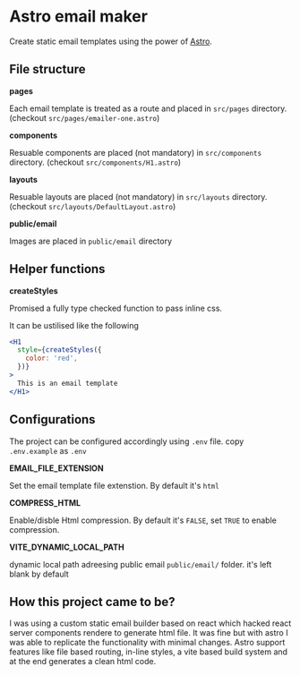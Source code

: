 # Astro email maker

Create static email templates using the power of [Astro](https://astro.build/).

## File structure

**pages**

Each email template is treated as a route and placed in `src/pages` directory. (checkout `src/pages/emailer-one.astro`)

**components**

Resuable components are placed (not mandatory) in `src/components` directory. (checkout `src/components/H1.astro`)

**layouts**

Resuable layouts are placed (not mandatory) in `src/layouts` directory. (checkout `src/layouts/DefaultLayout.astro`)

**public/email**

Images are placed in `public/email` directory

## Helper functions

**createStyles**

Promised a fully type checked function to pass inline css.

It can be ustilised like the following

```jsx
<H1
  style={createStyles({
    color: 'red',
  })}
>
  This is an email template
</H1>
```

## Configurations

The project can be configured accordingly using `.env` file. copy `.env.example` as `.env`

**EMAIL_FILE_EXTENSION**

Set the email template file extenstion. By default it's `html`

**COMPRESS_HTML**

Enable/disble Html compression. By default it's `FALSE`, set `TRUE` to enable compression.

**VITE_DYNAMIC_LOCAL_PATH**

dynamic local path adreesing public email `public/email/` folder. it's left blank by default

## How this project came to be?

I was using a custom static email builder based on react which hacked react server components rendere to generate html file. It was fine but with astro I was able to replicate the functionality with minimal changes. Astro support features like file based routing, in-line styles, a vite based build system and at the end generates a clean html code.
